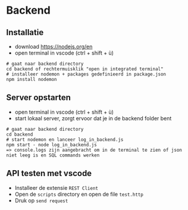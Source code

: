 # Backend

## Installatie

- download https://nodejs.org/en
- open terminal in vscode (ctrl + shift + ù)

```shell
# gaat naar backend directory
cd backend of rechtermuisklik "open in integrated terminal"
# installeer nodemon + packages gedefinieerd in package.json
npm install nodemon
```

## Server opstarten

- open terminal in vscode (ctrl + shift + ù)
- start lokaal server, zorgt ervoor dat je in de backend folder bent

```shell
# gaat naar backend directory
cd backend
# start nodemon en lanceer log_in_backend.js
npm start - node log_in_backend.js
=> console.logs zijn aangebracht om in de terminal te zien of json niet leeg is en SQL commands werken
```

## API testen met vscode

- Installeer de extensie `REST Client`
- Open de `scripts` directory en open de file `test.http`
- Druk op `send request`
